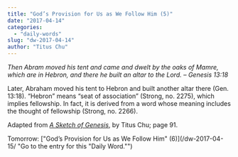 ```yaml
---
title: "God’s Provision for Us as We Follow Him (5)"
date: "2017-04-14"
categories: 
  - "daily-words"
slug: "dw-2017-04-14"
author: "Titus Chu"
---
```


_Then Abram moved his tent and came and dwelt by the oaks of Mamre, which are in Hebron, and there he built an altar to the Lord._ _– Genesis 13:18_

Later, Abraham moved his tent to Hebron and built another altar there (Gen. 13:18). “Hebron” means “seat of association” (Strong, no. 2275), which implies fellowship. In fact, it is derived from a word whose meaning includes the thought of fellowship (Strong, no. 2266).

Adapted from _[A Sketch of Genesis](/book-gen-sketch/ "Go to the listing for this book.")_, by Titus Chu; page 91.

Tomorrow: ["God’s Provision for Us as We Follow Him" (6)](/dw-2017-04-15/ "Go to the entry for this "Daily Word."")
